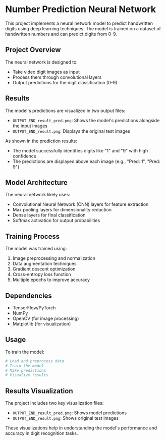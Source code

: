 # Number Prediction Neural Network

This project implements a neural network model to predict handwritten digits using deep learning techniques. The model is trained on a dataset of handwritten numbers and can predict digits from 0-9.

## Project Overview

The neural network is designed to:
- Take video digit images as input
- Process them through convolutional layers
- Output predictions for the digit classification (0-9)

## Results

The model's predictions are visualized in two output files:
- `OUTPUT_END_result_pred.png`: Shows the model's predictions alongside the input images
- `OUTPUT_END_result.png`: Displays the original test images

As shown in the prediction results:
- The model successfully identifies digits like "1" and "9" with high confidence
- The predictions are displayed above each image (e.g., "Pred: 1", "Pred: 9")

## Model Architecture

The neural network likely uses:
- Convolutional Neural Network (CNN) layers for feature extraction
- Max pooling layers for dimensionality reduction
- Dense layers for final classification
- Softmax activation for output probabilities

## Training Process

The model was trained using:
1. Image preprocessing and normalization
2. Data augmentation techniques
3. Gradient descent optimization
4. Cross-entropy loss function
5. Multiple epochs to improve accuracy

## Dependencies

- TensorFlow/PyTorch
- NumPy
- OpenCV (for image processing)
- Matplotlib (for visualization)

## Usage

To train the model:
```python
# Load and preprocess data
# Train the model
# Make predictions
# Visualize results
```

## Results Visualization

The project includes two key visualization files:
- `OUTPUT_END_result_pred.png`: Shows model predictions
- `OUTPUT_END_result.png`: Shows original test images

These visualizations help in understanding the model's performance and accuracy in digit recognition tasks. 